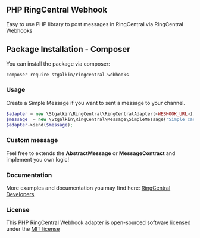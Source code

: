 ## PHP RingCentral Webhook

Easy to use PHP library to post messages in RingCentral via RingCentral Webhooks

## Package Installation - Composer

You can install the package via composer:

```bash
composer require stgalkin/ringcentral-webhooks
```

### Usage
Create a Simple Message if you want to sent a message to your channel.

```php
$adapter = new \Stgalkin\RingCentral\RingCentralAdapter(<WEBHOOK_URL>);
$message  = new \Stgalkin\RingCentral\Message\SimpleMessage('Simple card title', 'Simple card text');
$adapter->send($message);
```

### Custom message
Feel free to extends the **AbstractMessage** or **MessageContract** and implement you own logic!

### Documentation
More examples and documentation you may find here: [RingCentral Developers](https://developers.ringcentral.com/guide/team-messaging/manual/webhooks)

### License

This PHP RingCentral Webhook adapter is open-sourced software licensed under the [MIT license](http://opensource.org/licenses/MIT)
